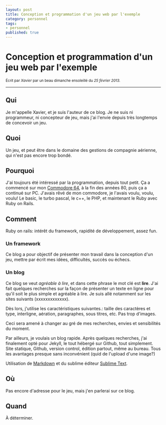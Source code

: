 ```yaml
---
layout: post
title: Conception et programmation d'un jeu web par l'exemple
category: personnel
tags:
- personnel
published: true
---
```


<h1 class="text-center">Conception et programmation d'un jeu web par l'exemple</h1>
<p class="muted text-center"><small>Écrit par <em>Xavier</em> par un beau dimanche ensoleillé du <em>25 février 2013.</em> </small></p>
<hr>

## Qui

Je m'appelle Xavier, et je suis l'auteur de ce blog. Je ne suis ni programmeur, ni concepteur de jeu, mais j'ai l'envie depuis très longtemps de concevoir un jeu.

## Quoi
Un jeu, et peut être dans le domaine des gestions de compagnie aérienne, qui n'est pas encore trop bondé.

## Pourquoi

J'ai toujours été intéressé par la programmation, depuis tout petit. Ça a commencé sur mon [Commodore 64](http://fr.wikipedia.org/wiki/Commodore_64), à la fin des années 80, puis ça a continué sur PC. J'avais rêvé de mon commodore, je l'avais voulu, voulu, voulu!
Le basic, le turbo pascal, le c++, le PHP, et maintenant le Ruby avec Ruby on Rails.


## Comment

Ruby on rails: intérêt du framework, rapidité de développement, assez fun.

### Un framework

Ce blog a pour objectif de présenter mon travail dans la conception d'un jeu, mettre par écrit mes idées, difficultés, succès ou échecs.

### Un blog

Ce blog se veut *agréable à lire*, et dans cette phrase le mot clé est **lire**. J'ai fait quelques recherches sur la façon de présenter un texte en ligne pour qu'il soit le plus simple et agréable à lire. Je suis allé notamment sur les sites suivants (xxxxxxxxxxxxx).

Dès lors, j'utilise les caractéristiques suivantes.: taille des caractères et type, interligne, aération, paragraphes, sous titres, etc. Pas trop d'images.

Ceci sera amené à changer au gré de mes recherches, envies et sensibilités du moment.

Par ailleurs, je voulais un blog rapide. Après quelques recherches, j'ai finalement opté pour Jekyll, le tout hébergé sur Github, tout simplement. Site statique, Github, version control, édition partout, même au bureau. Tous les avantages presque sans inconvénient (quid de l'upload d'une image?)

Utilisation de [Markdown](http://daringfireball.net/projects/markdown/basics) et du sublime éditeur [Sublime Text](http://www.sublimetext.com/).

## Où

Pas encore d'adresse pour le jeu, mais j'en parlerai sur ce blog.

## Quand

À déterminer.
